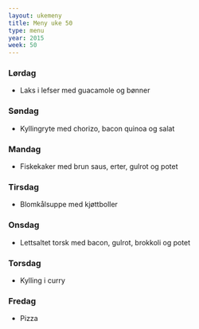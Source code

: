 ```yaml
---
layout: ukemeny
title: Meny uke 50
type: menu
year: 2015
week: 50
---
```


### Lørdag

- Laks i lefser med guacamole og bønner

### Søndag

- Kyllingryte med chorizo, bacon quinoa og salat

### Mandag

- Fiskekaker med brun saus, erter, gulrot og potet

### Tirsdag

- Blomkålsuppe med kjøttboller

### Onsdag

- Lettsaltet torsk med bacon, gulrot, brokkoli og potet

### Torsdag

- Kylling i curry

### Fredag

- Pizza

